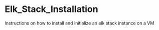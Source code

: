 # Elk_Stack_Installation
Instructions on how to install and initialize an elk stack instance on a VM
